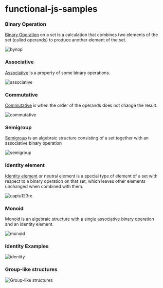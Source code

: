 # functional-js-samples
 
### Binary Operation

[Binary Operation](https://en.wikipedia.org/wiki/Binary_operation) on a set is a calculation that combines two elements of the set (called operands) to produce another element of the set.

![bynop](https://cloud.githubusercontent.com/assets/8178412/21961746/ac512f7a-db2b-11e6-8b79-d0884758c594.PNG)


 
### Аssoсiаtivе

[Аssoсiаtivе](https://en.wikipedia.org/wiki/Associative_property) is a property of some binary operations.

![associative](https://cloud.githubusercontent.com/assets/8178412/21961670/6fdf745e-db29-11e6-801c-c684f486ae08.PNG)

### Commutative 

[Commutative](https://en.wikipedia.org/wiki/Commutative_property) is when the order of the operands does not change the result.

![commutative](https://cloud.githubusercontent.com/assets/8178412/21961683/354d625a-db2a-11e6-99cd-f5f5f2603f26.PNG)

   
   
### Semigroup  

[Semigroup](https://en.wikipedia.org/wiki/Semigroup) is an algebraic structure consisting of a set together 
with an associative binary operation

![semigroup](https://cloud.githubusercontent.com/assets/8178412/21961651/c1907f60-db28-11e6-8d78-ec00631ef1c9.PNG)



### Identity element

[Identity element](https://en.wikipedia.org/wiki/Identity_element) or neutral element is a special type of element of a set with respect to a binary operation on that set, which leaves other elements unchanged when combined with them.

![captu123re](https://cloud.githubusercontent.com/assets/8178412/21961611/994177cc-db27-11e6-84e1-b2f53b277c82.PNG)



### Monoid

[Monoid](https://en.wikipedia.org/wiki/Monoid) is an algebraic structure with a single associative binary operation and an identity element.

![monoid](https://cloud.githubusercontent.com/assets/8178412/21961642/8f524a74-db28-11e6-9036-961252a3e337.PNG)


### Identity Examples

![identity](https://cloud.githubusercontent.com/assets/8178412/21961701/94ca560c-db2a-11e6-94d5-1596691faa70.PNG)

### Group-like structures    

![Group-like structures](https://cloud.githubusercontent.com/assets/8178412/21961572/98e9480a-db26-11e6-89d2-f7d03888226f.PNG)
